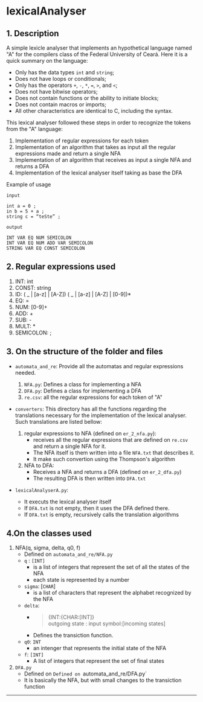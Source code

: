 # lexicalAnalyser

## 1. Description

A simple lexicle analyser that implements an hypothetical language named "A" for the compilers class of the Federal University of Ceará. Here it is a quick summary on the language:

- Only has the data types `int` and `string`;
- Does not have loops or conditionals;
- Only has the operators `+`, `-`, `*`, `=`, `>`, and `<`;
- Does not have bitwise operators;
- Does not contain functions or the ability to initiate blocks;
- Does not contain macros or imports;
- All other characteristics are identical to C, including the syntax.

This lexical analyser followed these steps in order to recognize the tokens from the "A" language:

1. Implementation of regular expressions for each token
2. Implementation of an algorithm that takes as input all the regular expressions made and return a single NFA
3. Implementation of an algorithm that receives as input a single NFA and returns a DFA 
4. Implementation of the lexical analyser itself taking as base the DFA 

Example of usage

```
input

int a = 0 ;
in b = 5 + a ;
string c = “teSte” ;
```

```
output

INT VAR EQ NUM SEMICOLON
INT VAR EQ NUM ADD VAR SEMICOLON
STRING VAR EQ CONST SEMICOLON
```

## 2. Regular expressions used

1. INT: int
2. CONST: string 
3. ID: ( _ | \[a-z] | \[A-Z]) ( _ | \[a-z] | \[A-Z] | \[0-9])*
4. EQ: =
5. NUM: \[0-9]+
6. ADD: +
7. SUB: -
8. MULT: *
9. SEMICOLON: ;

## 3. On the structure of the folder and files

- `automata_and_re`: Provide all the automatas and regular expressions needed.
    1. `NFA.py`: Defines a class for implementing a NFA
    2. `DFA.py`: Defines a class for implementing a DFA
    3. `re.csv`: all the regular expressions for each token of "A"

- `converters`: This directory has all the functions regarding the translations necessary for the implementation of the lexical analyser. Such translations are listed bellow:
    1. regular expressions to NFA (defined on `er_2_nfa.py`):
        - receives all the regular expressions that are defined on `re.csv` and return a single NFA for it.
        - The NFA itself is them written into a file `NFA.txt` that describes it.
        - It make such convertion using the Thompson's algorithm
    1. NFA to DFA: 
        - Receives a NFA and returns a DFA (defined on `er_2_dfa.py`)
        - The resulting DFA is then written into `DFA.txt`
- `lexicalAnalyserA.py`:
    - It executs the lexical analyser itself
    - If `DFA.txt` is not empty, then it uses the DFA defined there.
    - If `DFA.txt` is empty, recursively calls the translation algorithms

## 4.On the classes used

1. NFA(q, sigma, delta, q0, f)
    - Defined on `automata_and_re/NFA.py`
    - `q` : `[INT]`
        - is a list of integers that represent the set of all the states of the NFA
        - each state is represented by a number
    - `sigma`: [`CHAR`]
        - is a list of characters that represent the alphabet recognized by the NFA
    - `delta`:
        - > {INT:{CHAR:[INT]} <br>
          > outgoing state : input symbol:[incoming states]
        - Defines the transiction function.
    - `q0`: `INT`
        - an intenger that represents the initial state of the NFA
    - `f`: `[INT]`
        - A list of integers that represent the set of final states
2. `DFA.py`
    - Defined on `Defined on `automata_and_re/DFA.py`
    - It is basically the NFA, but with small changes to the transiction function


---